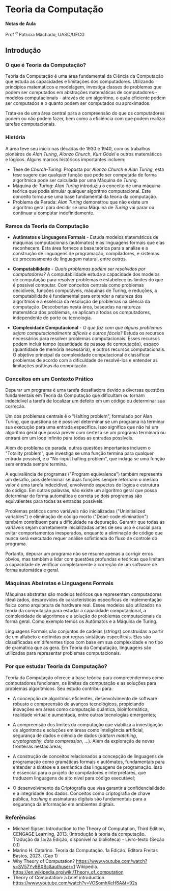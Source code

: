 
# Teoria da Computação

**Notas de Aula**

Prof $^a$ Patrícia Machado, UASC/UFCG


## Introdução

### O que é Teoria da Computação?

 Teoria da Computação é uma área fundamental da Ciência da Computação que estuda as capacidades e limitações dos computadores.  Utilizando princípios matemáticos e modelagem, investiga classes de problemas que podem ser computados em abstrações matemáticas de computadores - modelos computacionais - através de um algoritmo, o quão eficiente podem ser computados e o quanto podem ser computados ou aproximados.

Trata-se de uma área central para a compreensão do que os computadores podem ou não podem fazer, bem como a eficiência com que podem realizar tarefas computacionais. 

### História

A área teve seu início nas décadas de 1930 e 1940, com os trabalhos pioneiros de *Alan Turing*, *Alonzo Church*, *Kurt Gödel* e outros matemáticos e lógicos. Alguns marcos históricos importantes incluem:

* Tese de *Church-Turing*: Proposta por *Alonzo Church* e *Alan Turing*, esta tese sugere que qualquer função que pode ser computada de forma algorítmica pode ser calculada por uma Máquina de *Turing*.
* Máquina de *Turing*: *Alan Turing* introduziu o conceito de uma máquina teórica que podia simular qualquer algoritmo computacional. Este conceito tornou-se uma base fundamental da teoria da computação.
* Problema da Parada: *Alan Turing* demonstrou que não existe um algoritmo geral para decidir se uma Máquina de *Turing* vai parar ou continuar a computar indefinidamente.


### Ramos da Teoria da Computação

* **Autômatos e Linguagens Formais** - Estuda modelos matemáticos de máquinas computacionais (autômatos) e as linguagens formais que elas reconhecem. Esta área fornece a base teórica para a análise e a construção de linguagens de programação, compiladores, e sistemas de processamento de linguagem natural, entre outros.

* **Computabilidade** - *Quais problemas podem ser resolvidos por computadores?* A computabilidade estuda a capacidade dos modelos de computação para resolver problemas e estabelece os limites do que é possível computar. Com conceitos centrais como problemas decidíveis, funções computáveis, máquinas de Turing, e reduções, a computabilidade é fundamental para entender a natureza dos algoritmos e a essência da resolução de problemas na ciência da computação.
Descobertas nesta área, baseadas na natureza matemática dos problemas, se aplicam  a todos os computadores, independente do porte ou tecnologia.


* **Complexidade Computacional** - *O que faz com que alguns problemas sejam computacionalmente difíceis e outros fáceis?* Estuda os recursos necessários para resolver problemas computacionais. Esses recursos podem incluir tempo (quantidade de passos de computação), espaço (quantidade de memória necessária), e outros recursos computacionais. O objetivo principal da complexidade computacional é classificar problemas de acordo com a dificuldade de resolvê-los e entender as limitações práticas da computação. 

### Conceitos em um Contexto Prático

Depurar um programa é uma tarefa desafiadora devido a diversas questões fundamentais em Teoria da Computação que dificultam ou tornam indecidível a tarefa de localizar um defeito em um código ou determinar sua correção. 

Um dos problemas centrais é o "Halting problem", formulado por Alan Turing, que questiona se é possível determinar se um programa irá terminar sua execução para uma entrada específica. Isso significa que não há um algoritmo geral que possa prever com certeza se um programa terminará ou entrará em um loop infinito para todas as entradas possíveis.

Além do problema de parada, outras questões importantes incluem o "Totality problem", que investiga se uma função termina para qualquer entrada possível, e o "No-input halting problem", que indaga se uma função sem entrada sempre termina. 

A equivalência de programas ("Program equivalence") também representa um desafio, pois determinar se duas funções sempre retornam o mesmo valor é uma tarefa indecidível, envolvendo aspectos de lógica e estrutura do código. Em outras palavras, não existe um algoritmo geral que possa determinar de forma automática e correta se dois programas são equivalentes para todas as entradas possíveis.

Problemas práticos como variáveis não inicializadas ("Uninitialized variables") e eliminação de código morto ("Dead-code elimination") também contribuem para a dificuldade na depuração. Garantir que todas as variáveis sejam corretamente inicializadas antes de seu uso é crucial para evitar comportamentos inesperados, enquanto a eliminação de código que nunca será executado requer análise sofisticada do fluxo de controle do programa.

Portanto, depurar um programa não se resume apenas a corrigir erros óbvios, mas também a lidar com questões profundas e teóricas que limitam a capacidade de verificar completamente a correção de um software de forma automática e geral.

### Máquinas Abstratas e Linguagens Formais

Máquinas abstratas são modelos teóricos que representam computadores idealizados, desprovidos de características específicas de implementação física como arquitetura de hardware real. Esses modelos são utilizados na teoria da computação para estudar a capacidade computacional, a complexidade de algoritmos e a solução de problemas computacionais de forma geral. Como exemplo temos os Autômatos e a Máquina de Turing.


Linguagens Formais são conjuntos de cadeias (*strings*) construídas a partir de um alfabeto e definidas por regras sintáticas específicas. Elas são classificadas em diferentes tipos com base em sua complexidade e no tipo de gramática que as gera. Em Teoria da Computação, linguagens são utilizadas para representar problemas computacionais.

### Por que estudar Teoria da Computação?

Teoria da Computação oferece a base teórica para compreendermos como computadores funcionam, os limites da computação e as soluções para problemas algorítmicos. Seu estudo contribui para:

* A concepção de algoritmos eficientes, desenvolvimento de software robusto e compreensão de avanços tecnológicos, propiciando inovações em áreas como computação quântica, bioinformática, realidade virtual e aumentada, entre outras tecnologias emergentes;

* A compreensão dos limites da computação que viabiliza a investigação de algoritmos e soluções em áreas como inteligência artificial, segurança de dados e ciência de dados (*pattern matching*, *cryptography*, *data compression*, ...). Além da exploração de novas fronteiras nestas áreas;

* A construção de conceitos relacionados a concepção de linguagens de programação como gramáticas formais e autômatos, fundamentais para entender a sintaxe e a semântica das linguagens de programação. Isso é essencial para o projeto de compiladores e interpretares, que traduzem linguagens de alto nível para código executável;

* O desenvolvimento da Criptografia que visa  garantir a confidencialidade e a integridade dos dados. Conceitos como criptografia de chave pública, *hashing* e assinaturas digitais são fundamentais para a segurança da informação em ambientes digitais.

<!--
A Teoria da Computação não é apenas um campo teórico; ela tem muitas aplicações práticas, como:

* **Compiladores**: Utilizam teorias de linguagens formais para traduzir código fonte em código executável.
* **Criptografia**: Baseia-se em problemas de complexidade computacional para criar sistemas seguros.
* **Inteligência Artificial**: Beneficia-se da teoria da computação para desenvolver algoritmos de aprendizado e otimização.

Além disso, pesquisas contínuas têm impulsionado avanços em áreas como a computação quântica, que promete resolver certos problemas muito mais rapidamente do que os computadores clássicos.
-->

### Referências

* Michael Sipser. Introduction to the Theory of Computation, Third Edition, CENGAGE Learning, 2013. (Introdução à teoria da computação. Tradução da 1a/2a Edição, disponível na biblioteca) - Livro-texto (Seção 0.1)
* Marino H. Catarino. Teoria da Computação. 1a Edição. Editora Freitas Bastos, 2023. (Cap 1)
* Why Theory of Computation? https://www.youtube.com/watch?v=SV57Yv8BXBc&authuser=1
Wikipedia. https://en.wikipedia.org/wiki/Theory_of_computation
* Theory of Computation: a brief introduction. https://www.youtube.com/watch?v=VOSomhXeH6A&t=92s


